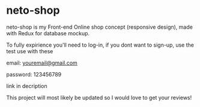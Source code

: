 # neto-shop

neto-shop is my Front-end Online shop concept (responsive design), made with Redux for database mockup.

To fully expirience you'll need to log-in, if you dont want to sign-up, use the test use with these

email: youremail@gmail.com

password: 123456789

link in decription

This project will most likely be updated so I would love to get your reviews!
